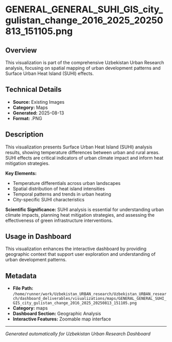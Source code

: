 # GENERAL_GENERAL_SUHI_GIS_city_gulistan_change_2016_2025_20250813_151105.png

## Overview
This visualization is part of the comprehensive Uzbekistan Urban Research analysis, focusing on spatial mapping of urban development patterns and Surface Urban Heat Island (SUHI) effects.

## Technical Details
- **Source:** Existing Images
- **Category:** Maps
- **Generated:** 2025-08-13
- **Format:** .PNG

## Description
This visualization presents Surface Urban Heat Island (SUHI) analysis results, showing temperature differences between urban and rural areas. SUHI effects are critical indicators of urban climate impact and inform heat mitigation strategies.

**Key Elements:**
- Temperature differentials across urban landscapes
- Spatial distribution of heat island intensities
- Temporal patterns and trends in urban heating
- City-specific SUHI characteristics

**Scientific Significance:**
SUHI analysis is essential for understanding urban climate impacts, planning heat mitigation strategies, and assessing the effectiveness of green infrastructure interventions.

## Usage in Dashboard
This visualization enhances the interactive dashboard by providing geographic context that support user exploration and understanding of urban development patterns.

## Metadata
- **File Path:** `/home/runner/work/Uzbekistan_URBAN_research/Uzbekistan_URBAN_research/dashboard_deliverables/visualizations/maps/GENERAL_GENERAL_SUHI_GIS_city_gulistan_change_2016_2025_20250813_151105.png`
- **Category:** maps
- **Dashboard Section:** Geographic Analysis
- **Interactive Features:** Zoomable map interface

---
*Generated automatically for Uzbekistan Urban Research Dashboard*
